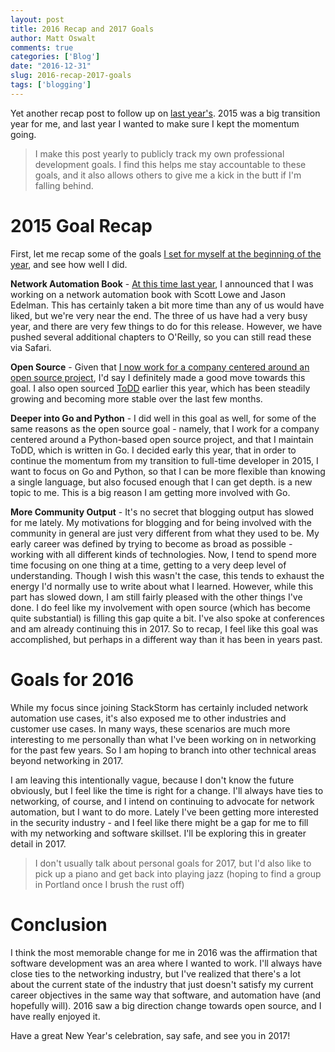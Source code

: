 ```yaml
---
layout: post
title: 2016 Recap and 2017 Goals
author: Matt Oswalt
comments: true
categories: ['Blog']
date: "2016-12-31"
slug: 2016-recap-2017-goals
tags: ['blogging']
---
```



Yet another recap post to follow up on [last year's](https://oswalt.dev/2015/12/2015-recap-2016-goals/). 2015 was a big transition year for me, and last year I wanted to make sure I kept the momentum going.

> I make this post yearly to publicly track my own professional development goals. I find this helps me stay accountable to these goals, and it also allows others to give me a kick in the butt if I'm falling behind.

# 2015 Goal Recap

First, let me recap some of the goals [I set for myself at the beginning of the year](https://oswalt.dev/2014/12/2014-recap-2015-goals/), and see how well I did.

**Network Automation Book** - [At this time last year](https://oswalt.dev/2015/12/training-next-generation-network-engineer/), I announced that I was working on a network automation book with Scott Lowe and Jason Edelman. This has certainly taken a bit more time than any of us would have liked, but we're very near the end. The three of us have had a very busy year, and there are very few things to do for this release. However, we have pushed several additional chapters to O'Reilly, so you can still read these via Safari.

**Open Source** - Given that [I now work for a company centered around an open source project](https://oswalt.dev/2016/10/new-automation-chapter-begins/), I'd say I definitely made a good move towards this goal. I also open sourced [ToDD](https://oswalt.dev/2016/03/test-driven-network-automation/) earlier this year, which has been steadily growing and becoming more stable over the last few months.

**Deeper into Go and Python** - I did well in this goal as well, for some of the same reasons as the open source goal - namely, that I work for a company centered around a Python-based open source project, and that I maintain ToDD, which is written in Go. I decided early this year, that in order to continue the momentum from my transition to full-time developer in 2015, I want to focus on Go and Python, so that I can be more flexible than knowing a single language, but also focused enough that I can get depth. is a new topic to me. This is a big reason I am getting more involved with Go.

**More Community Output** - It's no secret that blogging output has slowed for me lately. My motivations for blogging and for being involved with the community in general are just very different from what they used to be. My early career was defined by trying to become as broad as possible - working with all different kinds of technologies. Now, I tend to spend more time focusing on one thing at a time, getting to a very deep level of understanding. Though I wish this wasn't the case, this tends to exhaust the energy I'd normally use to write about what I learned. However, while this part has slowed down, I am still fairly pleased with the other things I've done. I do feel like my involvement with open source (which has become quite substantial) is filling this gap quite a bit. I've also spoke at conferences and am already continuing this in 2017. So to recap, I feel like this goal was accomplished, but perhaps in a different way than it has been in years past.


# Goals for 2016

While my focus since joining StackStorm has certainly included network automation use cases, it's also exposed me to other industries and customer use cases. In many ways, these scenarios are much more interesting to me personally than what I've been working on in networking for the past few years. So I am hoping to branch into other technical areas beyond networking in 2017.

I am leaving this intentionally vague, because I don't know the future obviously, but I feel like the time is right for a change. I'll always have ties to networking, of course, and I intend on continuing to advocate for network automation, but I want to do more. Lately I've been getting more interested in the security industry - and I feel like there might be a gap for me to fill with my networking and software skillset. I'll be exploring this in greater detail in 2017.

> I don't usually talk about personal goals for 2017, but I'd also like to pick up a piano and get back into playing jazz (hoping to find a group in Portland once I brush the rust off)


# Conclusion

I think the most memorable change for me in 2016 was the affirmation that software development was an area where I wanted to work. I'll always have close ties to the networking industry, but I've realized that there's a lot about the current state of the industry that just doesn't satisfy my current career objectives in the same way that software, and automation have (and hopefully will). 2016 saw a big direction change towards open source, and I have really enjoyed it.

Have a great New Year's celebration, say safe, and see you in 2017!
